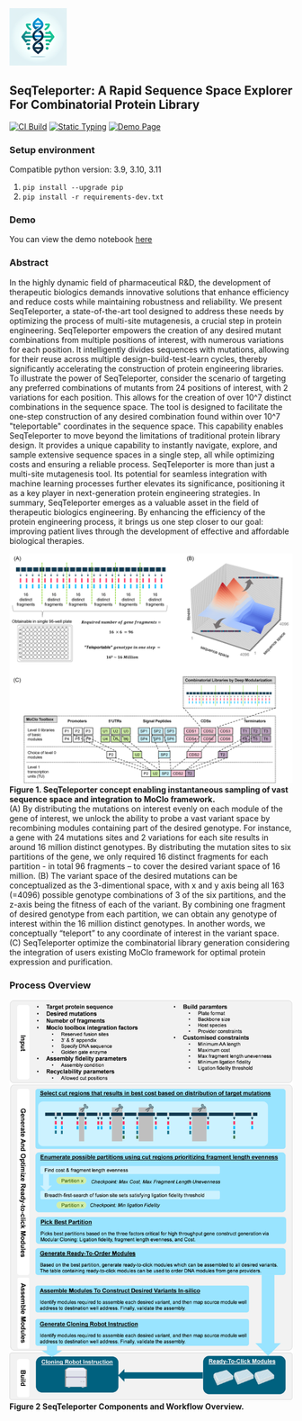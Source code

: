 ![Icon_small.png](Icon_small.png) 
## SeqTeleporter: A Rapid Sequence Space Explorer For Combinatorial Protein Library

[![CI Build](https://github.com/Bayer-Group/SeqTeleporter/actions/workflows/build.yml/badge.svg)](https://github.com/Bayer-Group/SeqTeleporter/actions/workflows/build.yml)
[![Static Typing](https://github.com/Bayer-Group/SeqTeleporter/actions/workflows/static_typing.yml/badge.svg)](https://github.com/Bayer-Group/SeqTeleporter/actions/workflows/static_typing.yml)
[![Demo Page](https://github.com/Bayer-Group/SeqTeleporter/actions/workflows/generate_demo.yml/badge.svg)](https://github.com/Bayer-Group/SeqTeleporter/actions/workflows/generate_demo.yml)

### Setup environment
Compatible python version: 3.9, 3.10, 3.11

1. ```pip install --upgrade pip```
2. ```pip install -r requirements-dev.txt```

### Demo
You can view the demo notebook [here](https://upgraded-guacamole-wg672kk.pages.github.io/)
### Abstract
In the highly dynamic field of pharmaceutical R&D, the development of therapeutic biologics demands innovative solutions that enhance efficiency and reduce costs while maintaining robustness and reliability. We present SeqTeleporter, a state-of-the-art tool designed to address these needs by optimizing the process of multi-site mutagenesis, a crucial step in protein engineering.
SeqTeleporter empowers the creation of any desired mutant combinations from multiple positions of interest, with numerous variations for each position. It intelligently divides sequences with mutations, allowing for their reuse across multiple design-build-test-learn cycles, thereby significantly accelerating the construction of protein engineering libraries.
To illustrate the power of SeqTeleporter, consider the scenario of targeting any preferred combinations of mutants from 24 positions of interest, with 2 variations for each position. This allows for the creation of over 10^7 distinct combinations in the sequence space. The tool is designed to facilitate the one-step construction of any desired combination found within over 10^7 "teleportable" coordinates in the sequence space. This capability enables SeqTeleporter to move beyond the limitations of traditional protein library design. It provides a unique capability to instantly navigate, explore, and sample extensive sequence spaces in a single step, all while optimizing costs and ensuring a reliable process.
SeqTeleporter is more than just a multi-site mutagenesis tool. Its potential for seamless integration with machine learning processes further elevates its significance, positioning it as a key player in next-generation protein engineering strategies.
In summary, SeqTeleporter emerges as a valuable asset in the field of therapeutic biologics engineering. By enhancing the efficiency of the protein engineering process, it brings us one step closer to our goal: improving patient lives through the development of effective and affordable biological therapies.

![concept_picture.png](concept_picture.png)
**Figure 1.  SeqTeleporter concept enabling instantaneous sampling of vast sequence space and integration to MoClo framework.**\
(A)  By distributing the mutations on interest evenly on each module of the gene of interest, we unlock the ability to probe a vast variant space by recombining modules containing part of the desired genotype. For instance, a gene with 24 mutations sites and 2 variations for each site results in around 16 million distinct genotypes. By distributing the mutation sites to six partitions of the gene, we only required 16 distinct fragments for each partition - in total 96 fragments – to cover the desired variant space of 16 million. (B) The variant space of the desired mutations can be conceptualized as the 3-dimentional space, with x and y axis being all 163 (=4096) possible genotype combinations of 3 of the six partitions, and the z-axis being the fitness of each of the variant. By combining one fragment of desired genotype from each partition, we can obtain any genotype of interest within the 16 million distinct genotypes. In another words, we conceptually “teleport” to any coordinate of interest in the variant space. (C) SeqTeleporter optimize the combinatorial library generation considering the integration of users existing MoClo framework for optimal protein expression and purification.

### Process Overview
![ProcessOverview.png](ProcessOverview.png)
**Figure 2  SeqTeleporter Components and Workflow Overview.**
